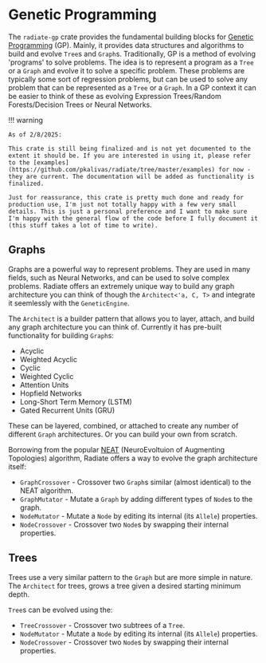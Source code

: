 
# Genetic Programming 

The `radiate-gp` crate provides the fundamental building blocks for [Genetic Programming](https://en.wikipedia.org/wiki/Genetic_programming) (GP). Mainly, it provides data structures and algorithms to build and evolve `Tree`s and `Graph`s. Traditionally, GP is a method of evolving 'programs' to solve problems. The idea is to represent a program as a `Tree` or a `Graph` and evolve it to solve a specific problem. These problems are typically some sort of regression problems, but can be used to solve any problem that can be represented as a `Tree` or a `Graph`. In a GP context it can be easier to think of these as evolving Expression Trees/Random Forests/Decision Trees or Neural Networks. 

!!! warning 

    As of 2/8/2025:

    This crate is still being finalized and is not yet documented to the extent it should be. If you are interested in using it, please refer to the [examples](https://github.com/pkalivas/radiate/tree/master/examples) for now - they are current. The documentation will be added as functionality is finalized. 

    Just for reassurance, this crate is pretty much done and ready for production use, I'm just not totally happy with a few very small details. This is just a personal preference and I want to make sure I'm happy with the general flow of the code before I fully document it (this stuff takes a lot of time to write).

## Graphs

Graphs are a powerful way to represent problems. They are used in many fields, such as Neural Networks, and can be used to solve complex problems. Radiate offers an extremely unique way to build any graph architecture you can think of though the
`Architect<'a, C, T>` and integrate it seemlessly with the `GeneticEngine`. 

The `Architect` is a builder pattern that allows you to layer, attach, and build any graph architecture you can think of. Currently it has pre-built functionality for building `Graph`s:

* Acyclic
* Weighted Acyclic
* Cyclic
* Weighted Cyclic
* Attention Units
* Hopfield Networks
* Long-Short Term Memory (LSTM)
* Gated Recurrent Units (GRU)

These can be layered, combined, or attached to create any number of different `Graph` architectures. Or you can build your own from scratch.

Borrowing from the popular [NEAT](https://nn.cs.utexas.edu/downloads/papers/stanley.ec02.pdf) (NeuroEvoltuion of Augmenting Topologies) algorithm, Radiate offers a way to evolve the graph architecture itself:

* `GraphCrossover` - Crossover two `Graph`s similar (almost identical) to the NEAT algorithm.
* `GraphMutator` - Mutate a `Graph` by adding different types of `Node`s to the graph.
* `NodeMutator` - Mutate a `Node` by editing its internal (its `Allele`) properties.
* `NodeCrossover` - Crossover two `Node`s by swapping their internal properties.

## Trees

Trees use a very similar pattern to the `Graph` but are more simple in nature. 
The `Architect` for trees, grows a tree given a desired starting minimum depth.

`Tree`s can be evolved using the:

* `TreeCrossover` - Crossover two subtrees of a `Tree`.
* `NodeMutator` - Mutate a `Node` by editing its internal (its `Allele`) properties.
* `NodeCrossover` - Crossover two `Node`s by swapping their internal properties.

